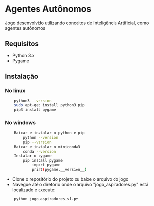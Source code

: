 # Agentes Autônomos
Jogo desenvolvido utilizando conceitos de Inteligência Artificial, como agentes autônomos

## Requisitos
 - Python 3.x
 - Pygame
 
 
## Instalação

### No linux

```bash
	python3 --version
	sudo apt-get install python3-pip
	pip3 install pygame	
```

### No windows

```bash
	Baixar e instalar o python e pip
		python --version
		pip --version
	Baixar e instalar o miniconda3
		conda --version
	Instalar o pygame
		pip install pygame
			import pygame
			print(pygame.__version__)
```

- Clone o repositório do projeto ou baixe o arquivo do jogo
- Navegue até o diretório onde o arquivo "jogo_aspiradores.py" está localizado e execute:

```bash
	python jogo_aspiradores_v1.py
```
